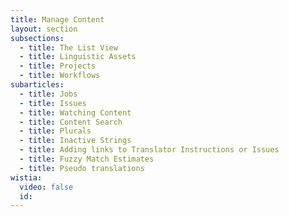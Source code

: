 ```yaml
---
title: Manage Content
layout: section
subsections:
  - title: The List View
  - title: Linguistic Assets
  - title: Projects
  - title: Workflows
subarticles:
  - title: Jobs
  - title: Issues
  - title: Watching Content
  - title: Content Search
  - title: Plurals
  - title: Inactive Strings
  - title: Adding links to Translator Instructions or Issues
  - title: Fuzzy Match Estimates
  - title: Pseudo translations
wistia:
  video: false
  id:
---
```



